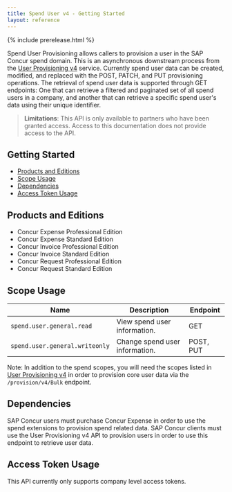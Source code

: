 ```yaml
---
title: Spend User v4 - Getting Started
layout: reference
---
```


{% include prerelease.html %}

Spend User Provisioning allows callers to provision a user in the SAP Concur spend domain. This is an asynchronous downstream process from the [User Provisioning v4](/api-reference/user-provisioning/v4.user-provisioning.html) service. Currently spend user data can be created, modified, and replaced with the POST, PATCH, and PUT provisioning operations. The retrieval of spend user data is supported through GET endpoints: One that can retrieve a filtered and paginated set of all spend users in a company, and another that can retrieve a specific spend user's data using their unique identifier.

> **Limitations**: This API is only available to partners who have been granted access. Access to this documentation does not provide access to the API.

## Getting Started

- [Products and Editions](#products-editions)
- [Scope Usage](#scope-usage)
- [Dependencies](#dependencies)
- [Access Token Usage](#access-token-usage)

## Products and Editions <a name="products-editions"></a>

- Concur Expense Professional Edition
- Concur Expense Standard Edition
- Concur Invoice Professional Edition
- Concur Invoice Standard Edition
- Concur Request Professional Edition
- Concur Request Standard Edition

## Scope Usage <a name="scope-usage"></a>

| Name                           | Description                    | Endpoint  |
| ------------------------------ | ------------------------------ | --------- |
| `spend.user.general.read`      | View spend user information.   | GET       |
| `spend.user.general.writeonly` | Change spend user information. | POST, PUT |

Note: In addition to the spend scopes, you will need the scopes listed in [User Provisioning v4](/api-reference/user-provisioning/v4.user-provisioning.html) in order to provision core user data via the `/provision/v4/Bulk` endpoint.

## Dependencies <a name="dependencies"></a>

SAP Concur users must purchase Concur Expense in order to use the spend extensions to provision spend related data. SAP Concur clients must use the User Provisioning v4 API to provision users in order to use this endpoint to retrieve user data.

## Access Token Usage <a name="access-token-usage"></a>

This API currently only supports company level access tokens.

